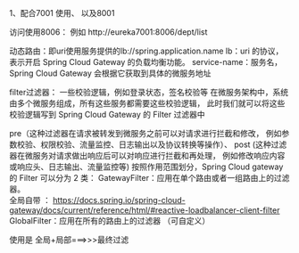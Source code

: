 1、配合7001 使用、 以及8001

访问使用8006： 例如 http://eureka7001:8006/dept/list

动态路由：即uri使用服务提供的lb://spring.application.name
lb：uri 的协议，表示开启 Spring Cloud Gateway 的负载均衡功能。
service-name：服务名，Spring Cloud Gateway 会根据它获取到具体的微服务地址

filter过滤器：
一些校验逻辑，例如登录状态，签名校验等
在微服务架构中，系统由多个微服务组成，所有这些服务都需要这些校验逻辑，
此时我们就可以将这些校验逻辑写到 Spring Cloud Gateway 的 Filter 过滤器中

pre（这种过滤器在请求被转发到微服务之前可以对请求进行拦截和修改，
例如参数校验、权限校验、流量监控、日志输出以及协议转换等操作）、
 post (这种过滤器在微服务对请求做出响应后可以对响应进行拦截和再处理，
 例如修改响应内容或响应头、日志输出、流量监控等)
 按照作用范围划分，Spring Cloud gateway 的 Filter 可以分为 2 类：
 GatewayFilter：应用在单个路由或者一组路由上的过滤器。  
  全局自带 ： https://docs.spring.io/spring-cloud-gateway/docs/current/reference/html/#reactive-loadbalancer-client-filter
 GlobalFilter：应用在所有的路由上的过滤器 （可自定义）
 
 
 使用是 全局+局部===>>>最终过滤
 
 
 
 